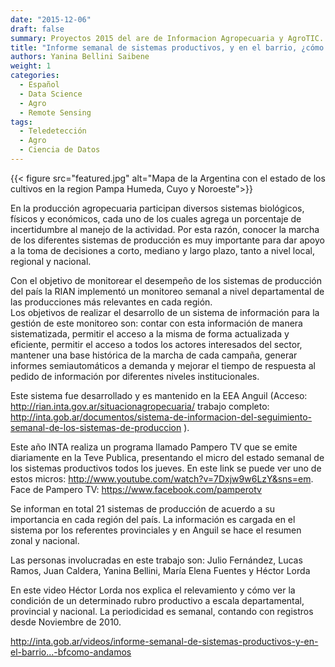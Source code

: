 ```yaml
---
date: "2015-12-06"
draft: false
summary: Proyectos 2015 del are de Informacion Agropecuaria y AgroTIC.
title: "Informe semanal de sistemas productivos, y en el barrio, ¿cómo andamos ?"
authors: Yanina Bellini Saibene
weight: 1
categories:
  - Español
  - Data Science
  - Agro
  - Remote Sensing
tags: 
  - Teledetección
  - Agro
  - Ciencia de Datos
---
```


{{< figure src="featured.jpg" alt="Mapa de la Argentina con el estado de los cultivos en la region Pampa Humeda, Cuyo y Noroeste">}}

En la producción agropecuaria participan diversos sistemas biológicos, físicos y económicos, cada uno de los cuales agrega un porcentaje de incertidumbre al manejo de la actividad.  Por esta razón, conocer la marcha de los diferentes sistemas de producción es muy importante para dar apoyo a la toma de decisiones a corto, mediano y largo plazo, tanto a nivel local, regional y  nacional.

Con el objetivo de monitorear el desempeño de los sistemas de producción del país la RIAN implementó un monitoreo semanal a nivel departamental de las producciones más relevantes en cada región.  
Los objetivos de realizar el desarrollo de un sistema de información para la gestión de este monitoreo son: contar con esta información de manera sistematizada, permitir el acceso a la misma de forma actualizada y eficiente, permitir el acceso a todos los actores interesados del sector, mantener una base histórica de la marcha de cada campaña, generar informes semiautomáticos a demanda y mejorar el tiempo de respuesta al pedido de información por diferentes niveles institucionales. 

Este sistema fue desarrollado y es mantenido en la EEA Anguil (Acceso: http://rian.inta.gov.ar/situacionagropecuaria/ trabajo completo: http://inta.gob.ar/documentos/sistema-de-informacion-del-seguimiento-semanal-de-los-sistemas-de-produccion ). 

Este año INTA realiza un programa llamado Pampero TV que se emite diariamente en la Teve Publica, presentando el micro del estado semanal de los sistemas productivos todos los jueves.  En este link se puede ver uno de estos micros: http://www.youtube.com/watch?v=7Dxjw9w6LzY&sns=em. Face de Pampero TV: https://www.facebook.com/pamperotv 

Se informan en total 21 sistemas de producción de acuerdo a su importancia en cada región del país.  La información es cargada en el sistema por los referentes provinciales y en Anguil se hace el resumen zonal y nacional.  

Las personas involucradas en este trabajo son: Julio Fernández, Lucas Ramos, Juan Caldera, Yanina Bellini,  María Elena Fuentes y Héctor Lorda 

En este video Héctor Lorda nos explica el relevamiento y cómo ver la condición de un determinado rubro productivo a escala departamental, provincial y nacional. La periodicidad es semanal, contando con registros desde Noviembre de 2010.

http://inta.gob.ar/videos/informe-semanal-de-sistemas-productivos-y-en-el-barrio...-bfcomo-andamos